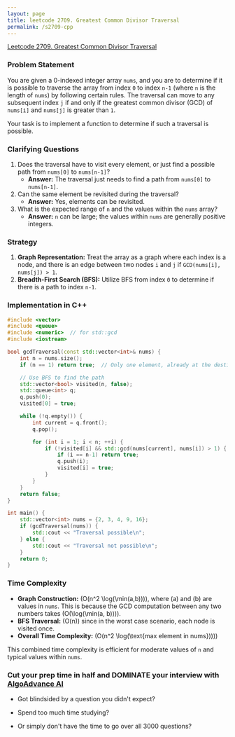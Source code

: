 ```yaml
---
layout: page
title: leetcode 2709. Greatest Common Divisor Traversal
permalink: /s2709-cpp
---
```

[Leetcode 2709. Greatest Common Divisor Traversal](https://algoadvance.github.io/algoadvance/l2709)
### Problem Statement
You are given a 0-indexed integer array `nums`, and you are to determine if it is possible to traverse the array from index `0` to index `n-1` (where `n` is the length of `nums`) by following certain rules. The traversal can move to any subsequent index `j` if and only if the greatest common divisor (GCD) of `nums[i]` and `nums[j]` is greater than `1`.

Your task is to implement a function to determine if such a traversal is possible.

### Clarifying Questions
1. Does the traversal have to visit every element, or just find a possible path from `nums[0]` to `nums[n-1]`?
   - **Answer:** The traversal just needs to find a path from `nums[0]` to `nums[n-1]`.
2. Can the same element be revisited during the traversal?
   - **Answer:** Yes, elements can be revisited.
3. What is the expected range of `n` and the values within the `nums` array?
   - **Answer:** `n` can be large; the values within `nums` are generally positive integers.

### Strategy
1. **Graph Representation:** Treat the array as a graph where each index is a node, and there is an edge between two nodes `i` and `j` if `GCD(nums[i], nums[j]) > 1`.
2. **Breadth-First Search (BFS):** Utilize BFS from index `0` to determine if there is a path to index `n-1`.

### Implementation in C++

```cpp
#include <vector>
#include <queue>
#include <numeric>  // for std::gcd
#include <iostream>

bool gcdTraversal(const std::vector<int>& nums) {
    int n = nums.size();
    if (n == 1) return true;  // Only one element, already at the destination

    // Use BFS to find the path
    std::vector<bool> visited(n, false);
    std::queue<int> q;
    q.push(0);
    visited[0] = true;

    while (!q.empty()) {
        int current = q.front();
        q.pop();

        for (int i = 1; i < n; ++i) {
            if (!visited[i] && std::gcd(nums[current], nums[i]) > 1) {
                if (i == n-1) return true;
                q.push(i);
                visited[i] = true;
            }
        }
    }
    return false;
}

int main() {
    std::vector<int> nums = {2, 3, 4, 9, 16};
    if (gcdTraversal(nums)) {
        std::cout << "Traversal possible\n";
    } else {
        std::cout << "Traversal not possible\n";
    }
    return 0;
}
```

### Time Complexity
- **Graph Construction:** \(O(n^2 \log(\min(a,b)))\), where \(a\) and \(b\) are values in `nums`. This is because the GCD computation between any two numbers takes \(O(\log(\min(a, b)))\).
- **BFS Traversal:** \(O(n)\) since in the worst case scenario, each node is visited once.
- **Overall Time Complexity:** \(O(n^2 \log(\text{max element in nums})))\)

This combined time complexity is efficient for moderate values of `n` and typical values within `nums`.


### Cut your prep time in half and DOMINATE your interview with [AlgoAdvance AI](https://algoAdvance.com)

- Got blindsided by a question you didn't expect?

- Spend too much time studying?

- Or simply don't have the time to go over all 3000 questions?

